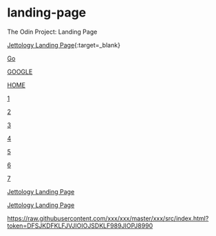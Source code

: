 # landing-page
The Odin Project: Landing Page

[Jettology Landing Page](/home/bisain/Documents/Programming/TOP/landing-page/index.html){:target=_blank}


<a href="/home/bisain/Documents/Programming/TOP/landing-page/index.html" target="_blank">Go</a>

[GOOGLE](https://www.google.com)

[HOME](./index.html)


[1](https://github.com/jettology/landing-page/master/index.html?token=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)

[2](http://htmlpreview.github.io/?https://github.com/jettology/landing-page/blob/main/index.html)

[3](http://htmlpreview.github.io/?https://github.com/jettology/landing-page/blob/master/index.html)

[4](http://htmlpreview.github.io/?https://github.com/jettology/landing-page/main/index.html)

[5](http://htmlpreview.github.io/?https://github.com/jettology/landing-page/blob/main/index.html?token=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)

[6](http://htmlpreview.github.io/?https://github.com/jettology/landing-page/blob/master/index.html?token=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)

[7](http://htmlpreview.github.io/?https://github.com/jettology/landing-page/main/index.html?token=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)

[Jettology Landing Page](https://raw.githubusercontent.com/jettology/landing-page/master/index.html?token=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)

[Jettology Landing Page](https://raw.githubusercontent.com/jettology/landing-page/blob/master/index.html?token=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)


https://raw.githubusercontent.com/xxx/xxx/master/xxx/src/index.html?token=DFSJKDFKLFJVJIOIOJSDKLF989JIOPJ8990
